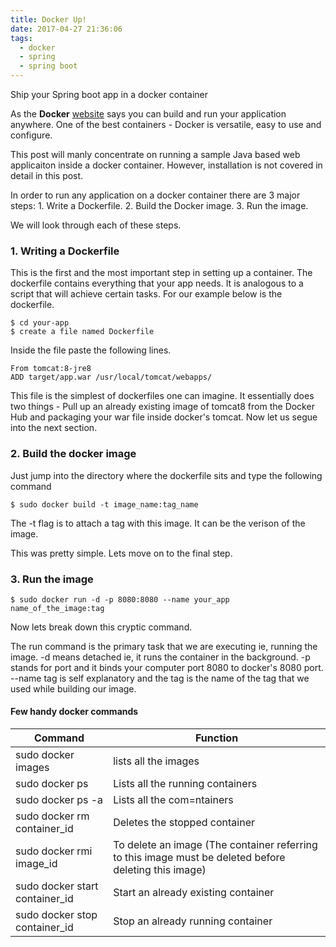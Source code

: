```yaml
---
title: Docker Up!
date: 2017-04-27 21:36:06
tags:
  - docker
  - spring
  - spring boot
---
```

Ship your Spring boot app in a docker container
<!--more-->

As the **Docker** [website](https://www.docker.com/) says you can build and run your application anywhere. One of the best containers - Docker is versatile, easy to use and configure.

This post will manly concentrate on running a sample Java based web applicaiton inside a docker container. However, installation is not covered in detail in this post.

In order to run any application on a docker container there are 3 major steps:
    1. Write a Dockerfile.
    2. Build the Docker image.
    3. Run the image.

We will look through each of these steps.

### 1. Writing a Dockerfile

This is the first and the most important step in setting up a container. The dockerfile contains everything that your app needs. It is analogous to a script that will achieve certain tasks. For our example below is the dockerfile.

    $ cd your-app
    $ create a file named Dockerfile

Inside the file paste the following lines.

    From tomcat:8-jre8
    ADD target/app.war /usr/local/tomcat/webapps/

This file is the simplest of dockerfiles one can imagine. It essentially does two things - Pull up an already existing image of tomcat8 from the Docker Hub and packaging your war file inside docker's tomcat. Now let us segue into the next section.

### 2. Build the docker image

Just jump into the directory where the dockerfile sits and type the following command

    $ sudo docker build -t image_name:tag_name

The -t flag is to attach a tag with this image. It can be the verison of the image.

This was pretty simple. Lets move on to the final step.

### 3. Run the image

    $ sudo docker run -d -p 8080:8080 --name your_app name_of_the_image:tag

Now lets break down this cryptic command.

The run command is the primary task that we are executing ie, running the image. -d means detached ie, it runs the container in the background. -p stands for port and it binds your computer port 8080 to docker's 8080 port. --name tag is self explanatory and the tag is the name of the tag that we used while building our image.

#### Few handy docker commands

| Command                        | Function                                                                                              |
|--------------------------------|-------------------------------------------------------------------------------------------------------|
| sudo docker images             | lists all the images                                                                                  |
| sudo docker ps                 | Lists all the running containers                                                                      |
| sudo docker ps -a              | Lists all the com=ntainers                                                                            |
| sudo docker rm container_id    | Deletes the stopped container                                                                         |
| sudo docker rmi image_id       | To delete an image (The container referring to this image must be deleted before deleting this image) |
| sudo docker start container_id | Start an already existing container                                                                   |
| sudo docker stop container_id  | Stop an already running container                                                                     |

